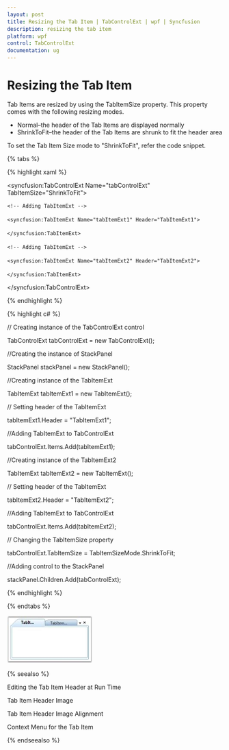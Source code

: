 ```yaml
---
layout: post
title: Resizing the Tab Item | TabControlExt | wpf | Syncfusion
description: resizing the tab item
platform: wpf
control: TabControlExt
documentation: ug
---
```


# Resizing the Tab Item

Tab Items are resized by using the TabItemSize property. This property comes with the following resizing modes.

* Normal–the header of the Tab Items are displayed normally
* ShrinkToFit–the header of the Tab Items are shrunk to fit the header area



To set the Tab Item Size mode to "ShrinkToFit", refer the code snippet.

{% tabs %}

{% highlight xaml %}

<!-- Adding TabcontrolExt  -->

<syncfusion:TabControlExt Name="tabControlExt" TabItemSize="ShrinkToFit">

    <!-- Adding TabItemExt -->

    <syncfusion:TabItemExt Name="tabItemExt1" Header="TabItemExt1">

    </syncfusion:TabItemExt>

    <!-- Adding TabItemExt -->

    <syncfusion:TabItemExt Name="tabItemExt2" Header="TabItemExt2">

    </syncfusion:TabItemExt>

</syncfusion:TabControlExt>

{% endhighlight %}

{% highlight c# %}


// Creating instance of the TabControlExt control

TabControlExt tabControlExt = new TabControlExt();



//Creating the instance of StackPanel

StackPanel stackPanel = new StackPanel();



//Creating instance of the TabItemExt 

TabItemExt tabItemExt1 = new TabItemExt();



// Setting header of the TabItemExt

tabItemExt1.Header = "TabItemExt1";



//Adding TabItemExt to TabControlExt

tabControlExt.Items.Add(tabItemExt1);



//Creating instance of the TabItemExt2 

TabItemExt tabItemExt2 = new TabItemExt();



// Setting header of the TabItemExt

tabItemExt2.Header = "TabItemExt2";



//Adding TabItemExt to TabControlExt

tabControlExt.Items.Add(tabItemExt2);



// Changing the TabItemSize property

tabControlExt.TabItemSize = TabItemSizeMode.ShrinkToFit;   



//Adding control to the StackPanel

stackPanel.Children.Add(tabControlExt);

{% endhighlight %}

{% endtabs %}

![](Resizing-the-Tab-Item_images/Resizing-the-Tab-Item_img1.jpeg)

{% seealso %}

Editing the Tab Item Header at Run Time

Tab Item Header Image

Tab Item Header Image Alignment

Context Menu for the Tab Item

{% endseealso %}